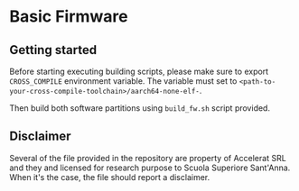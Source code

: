 # Basic Firmware

## Getting started

Before starting executing building scripts, please make sure to export `CROSS_COMPILE` environment variable.
The variable must set to `<path-to-your-cross-compile-toolchain>/aarch64-none-elf-`.

Then build both software partitions using `build_fw.sh` script provided.

## Disclaimer

Several of the file provided in the repository are property of Accelerat SRL and they and licensed for research purpose to Scuola Superiore Sant'Anna. When it's the case, the file should report a disclaimer.